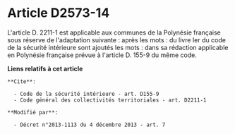 # Article D2573-14

L'article D. 2211-1 est applicable aux communes de la Polynésie française sous réserve de l'adaptation suivante : après les
mots : du livre Ier du code de la sécurité intérieure sont ajoutés les mots : dans sa rédaction applicable en Polynésie
française prévue à l'article D. 155-9 du même code.

**Liens relatifs à cet article**

	**Cite**:

	  - Code de la sécurité intérieure - art. D155-9
	  - Code général des collectivités territoriales - art. D2211-1

	**Modifié par**:

	  - Décret n°2013-1113 du 4 décembre 2013 - art. 7
